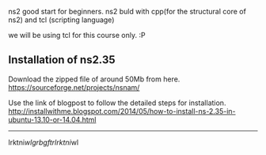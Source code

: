 ns2 good start for beginners.
ns2 buld with cpp(for the structural core of ns2) and tcl (scripting language)

we will be using tcl for this course only. :P

## Installation of ns2.35
Download the zipped file of around 50Mb from here.
https://sourceforge.net/projects/nsnam/

Use the link of blogpost to follow the detailed steps for installation.
http://installwithme.blogspot.com/2014/05/how-to-install-ns-2.35-in-ubuntu-13.10-or-14.04.html

***
lrktni$wlgrbgftrlrktni$wl
